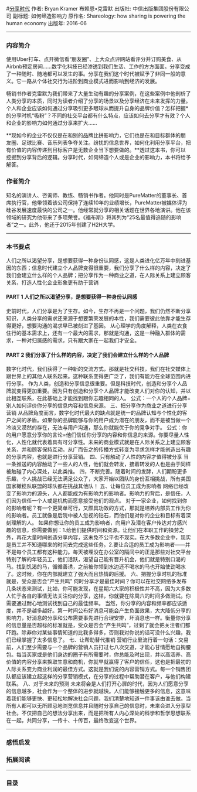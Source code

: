#[分享时代](https://book.douban.com/subject/26827114/)
作者: Bryan Kramer 布赖恩•克雷默 
出版社: 中信出版集团股份有限公司
副标题: 如何缔造影响力
原作名: Shareology: how sharing is powering the human economy
出版年: 2016-06
***
### 内容简介 
使用Uber打车、点开微信看“朋友圈”、上大众点评网站看评分并订购美食、从Airbnb预定房间……数字化科技已经渗透到我们生活、工作的方方面面。分享变成了一种随时、随地都可以发生的事。分享在我们这个时代被赋予了非同一般的意义。它一路从个体社交行为进阶到商业模式进而影响到经济的发展。

畅销书作者克雷默为我们带来了大量生动有趣的分享案例，在这些案例中他剖析了人类分享的本质，同时为读者介绍了分享的场景以及分享经济在未来发挥的力量。个人和企业应该如何通过分享吸引更多眼球从而提升自身的品牌价值？怎样把握*的分享时机“吸粉”？不同的社交平台都有什么特点，应该如何去分享才有效？个人和企业的影响力如何通过分享来扩大……

**现如今的企业不仅仅是在和别的品牌比拼影响力，它们也是在和目标群体的朋友圈、足球比赛、音乐列表争夺关注。纷扰的信息世界，如何化利用分享平台，把有价值的内容传递到目标客户是无数企业当下想要做的。**透过这本书，你可以挖掘到分享背后的逻辑。分享时代，如何缔造个人或是企业的影响力，本书将给予解答。

### 作者简介 
知名的演讲人、咨询师、教练、畅销书作者。他同时是PureMatter的董事长、首席执行官，他带领着该公司保持了连续10年的业绩增长，PureMatter被媒体评为硅谷发展速度最快的公司之一。他经常就分享的相关话题在世界各地演讲。他在该领域的研究为他带来了多项荣誉。《福布斯》将其列为“25名最值得追随的影响者”之一。此外，他还于2015年创建了H2H大学。

***
### 本书要点
人们之所以渴望分享，是想要获得一种身份认同感，这是人类进化亿万年中刻进基因的东西；信息时代建立个人品牌变得很重要，我们分享了什么样的内容，决定了我们会建立什么样的个人品牌；把分享作为一种商业之道，在人际关系上建立顾客关系，打造人性化企业形象更有助于营销

#### PART 1 人们之所以渴望分享，是想要获得一种身份认同感
史前时代，人们分享是为了生存。如今，生存不再是一个问题，我们仍然不断分享知识，人类分享的需求还来源于想要繁荣发展的本性，我们需要彼此依靠才能生存得更好，想要沟通的渴求早已被刻进了基因。
从心理学的角度解释，人类在衣食住行的基本需求上，还有一个最大的需求，那就是沟通，这是一种融入群体的需求，一种对归属感的需求，只有跟大家在一起我们才安全。

#### PART 2 我们分享了什么样的内容，决定了我们会建立什么样的个人品牌
数字化时代，我们获得了一种新的交流方式，那就是社交科技，我们在社交媒体上跟世界上的其他人联系起来。这种联系变得更广泛了，我们有能力在全球范围内进行分享。
作为人类，创造和分享信息很重要。但是科技时代，创造和分享个人品牌就变得更加重要。因为只有创造和分享个人品牌才能改变人们对你的认知，并以此相互联系，在此基础上才能找到跟你志趣相同的人。
公式：一个人的个人品牌=别人如何评价你分享的信息内容和信息来源。
三、把分享作为商业之道进行分享营销
从品牌角度而言，数字化时代最大的缺点就是统一的品牌认知与个性化的客户之间的矛盾。如果你的品牌能够与你的用户成为潜在的朋友，而不是被当做一个冷淡又漠然的存在，无法与用户沟通，那么你就能优于你的竞争对手。
公式：你的用户愿意分享你的言论=他们信任你分享的内容和你信息的来源。你要尽量人性化，人性化就代表着具有可分享性。未来的商业模式就是在人际关系之上建立顾客关系，并和顾客保持互动。从广而告之的传播方式转变为寻求怎样才能创造出有趣的分享内容，也就是进行分享营销。
四、只有触动了人性的内容才值得被分享
当一条推送的内容触动了一些人的人性，他们就会转发，接着转发的人也是由于同样被触碰了内心深处，以此类推。
四，不断完善。随着时间的发酵，人们期盼更多乐趣，个人挑战已经无法满足公众了，大家开始以团队的身份互相挑战，所有美国国家橄榄队联盟的球队都在挑战其他队！
五、让每位员工成为影响者
网络已经改变了影响力的源头，人人都能成为有影响力的影响者。影响力的背后，是信任，人们因为信任一个人或是机构而愿意接受他们的观点。
对于一家企业，如何找到你的影响者呢？有一个更简单可行，又颇具功效的方式，那就是培养内部员工作为你的影响者。员工就像是后院中被人忽视的钻石，而他们是对你的企业和目标有着深刻理解的人。
如果你想让你的员工成为影响者，向用户及潜在客户传达对方感兴趣的信息，你需要做到：1.给他们提供时间和资源。让他们在本职工作的操劳之外，再花大量时间创造分享内容，这未免不公平也不现实。在大多数企业中，现实是员工并不知道哪来的时间去完成这些任务。2.要让合适的员工成为影响者——并不是每个员工都有这种能力。每天被埋没在办公室的隔间中的正是那些对社交平台特别了解的年轻员工，他们活跃，渴望自己能有晋升机会，他们就是特别口渴的马。找到饥渴的马，循循善诱，之前被你领到水边还不喝水的马也开始使劲喝水了。这时候，你在内部就建立了强大而且热情的后援。
六、把握分享时机的标准就是，受众是否会“产生共鸣”
何时分享才是最佳时间？你可以在社交网络多发布几条状态来测试，比如，你可能发现，在星期六大家的积极性并不高，因为大多数人忙于各自的事情无法关注你的分享，这样，你就要在除周六的时间多做测试。你需要通过耐心地测试找到自己的最佳频率。
当然，你分享的内容和频率都应该适度，并不是越多越好。第一时间公布好消息可能会产生负面效果，大大降低分享的影响力，好消息的分享和公布需要事先进行合理安排，坏消息也一样。衡量你分享的信息量是否超标的标准就是，受众是否会“产生共鸣”，过剩了就会把关注者们都吓跑。除非你对某些事情知道的比我多得多，否则我对你说的话可没什么兴趣，我们已经掌握了太多信息了。
七、让帮助替代推销
营销行业里流行着一句话：交易前，人们至少需要与一个品牌的营销人员打过七八次交道，才能心甘情愿地自掏腰包。每当买家或是他们身边的圈子有所需要时，你总能及时出现，并以高涵养、高价值的内容分享来换取生意和商机，你就早就赢得了客户的信任，这也是把最初的人际关系变为商业利润的最佳方式。这就是我们说的内容营销方式。每一个销售团队都应该建立起这样的分享营销模式，在分享的过程中帮助潜在客户，与他们构建联系。
八、对于未来的预测
未来将会是人们打开心扉的时代，因为人们愿意分享的信息越多，社会作为一个整体的进步就越快。人们能够接触更多的信息，这意味着我们能够更快、更轻松地解决社会问题，我们清楚地知道一件事该由谁去做。当所有人都可以无所顾忌地浏览信息并且随时分享自己的信息时，未来会进入分享型社会。不仅把自己的想法分享出来，而是把所有人内心深处的科学和哲学思想联系在一起，共同分享，一传十、十传百，最终改变这个世界。
***
### 感悟启发
### 拓展阅读
***
### 目录

